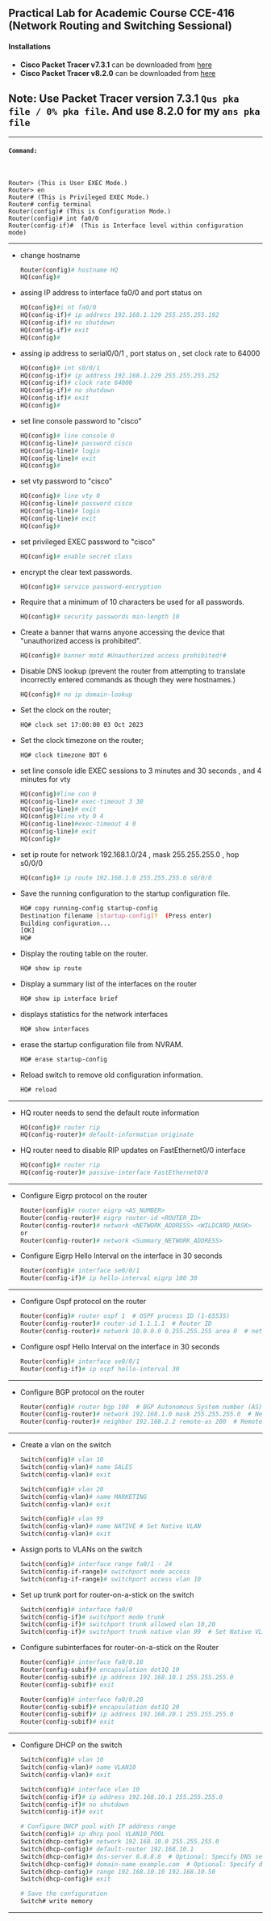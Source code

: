## Practical Lab for Academic Course CCE-416 (Network Routing and Switching Sessional)

#### Installations

* **Cisco Packet Tracer v7.3.1** can be downloaded from [here](https://drive.google.com/file/d/1LXq7vFTgzuyciKdXu7eNJ7aeOtxlyVZF/view?usp=drive_link)
* **Cisco Packet Tracer v8.2.0** can be downloaded from [here](https://drive.google.com/file/d/132jZYzdXUlHqpy4HtyAavAp6Ed-NmY8z/view?usp=drive_link)

## Note: Use Packet Tracer version 7.3.1 `Qus pka file / 0% pka file`. And use 8.2.0 for my `ans pka file`
<hr/>


#### `Command:`
<br/>


```
Router> (This is User EXEC Mode.)
Router> en
Router# (This is Privileged EXEC Mode.)
Router# config terminal
Router(config)# (This is Configuration Mode.)
Router(config)# int fa0/0
Router(config-if)#	(This is Interface level within configuration mode)
```
<hr/>

* change hostname
    ```bash
    Router(config)# hostname HQ
    HQ(config)#
    ```
* assing IP address to interface fa0/0 and port status on
    ```bash
    HQ(config)#i nt fa0/0
    HQ(config-if)# ip address 192.168.1.129 255.255.255.192
    HQ(config-if)# no shutdown
    HQ(config-if)# exit
    HQ(config)#
    ```

* assing ip address to serial0/0/1 , port status on , set clock rate to 64000
    ```bash
    HQ(config)# int s0/0/1
    HQ(config-if)# ip address 192.168.1.229 255.255.255.252
    HQ(config-if)# clock rate 64000
    HQ(config-if)# no shutdown 
    HQ(config-if)# exit
    HQ(config)#
    ```


* set line console password to "cisco"
    ```bash
    HQ(config)# line console 0
    HQ(config-line)# password cisco
    HQ(config-line)# login
    HQ(config-line)# exit
    HQ(config)#
    ```

* set vty password to "cisco"
    ```bash
    HQ(config)# line vty 0
    HQ(config-line)# password cisco
    HQ(config-line)# login
    HQ(config-line)# exit
    HQ(config)#
    ```

* set privileged EXEC password to "cisco"
    ```bash
    HQ(config)# enable secret class
    ```

* encrypt the clear text passwords.
    ```bash
    HQ(config)# service password-encryption
    ```

* Require that a minimum of 10 characters be used for all passwords.
    ```bash
    HQ(config)# security passwords min-length 10
    ```

* Create a banner that warns anyone accessing the device that "unauthorized access is prohibited".
    ```bash
    HQ(config)# banner motd #Unauthorized access prohibited!#
    ```

* Disable DNS lookup (prevent the router from attempting to translate incorrectly entered commands as though they were hostnames.)
    ```bash
    HQ(config)# no ip domain-lookup
    ```

* Set the clock on the router;
    ```bash
    HQ# clock set 17:00:00 03 Oct 2023
    ```

* Set the clock timezone on the router;
    ```bash
    HQ# clock timezone BDT 6
    ```

* set line console idle EXEC sessions to 3 minutes and 30 seconds , and 4 minutes for vty
    ```bash
    HQ(config)#line con 0
    HQ(config-line)# exec-timeout 3 30
    HQ(config-line)# exit
    HQ(config)#line vty 0 4
    HQ(config-line)#exec-timeout 4 0
    HQ(config-line)# exit
    HQ(config)#
    ```

* set ip route for network 192.168.1.0/24 , mask 255.255.255.0 , hop s0/0/0
    ```bash
    HQ(config)# ip route 192.168.1.0 255.255.255.0 s0/0/0
    ```

* Save the running configuration to the startup configuration file.
    ```bash
    HQ# copy running-config startup-config
    Destination filename [startup-config]?  (Press enter)
    Building configuration...
    [OK]
    HQ#
    ```

* Display the routing table on the router.
    ```bash
    HQ# show ip route
    ```

* Display a summary list of the interfaces on the router
    ```bash
    HQ# show ip interface brief
    ```

* displays statistics for the network interfaces
    ```bash
    HQ# show interfaces
    ```

* erase the startup configuration file from NVRAM.
    ```bash
    HQ# erase startup-config
    ```

* Reload switch to remove old configuration information.
    ```bash
    HQ# reload
    ```

<hr/>

* HQ router needs to send the default route information 
    ```bash
    HQ(config)# router rip
    HQ(config-router)# default-information originate 
    ```

* HQ router need to disable RIP updates on FastEthernet0/0 interface
    ```bash
    HQ(config)# router rip
    HQ(config-router)# passive-interface FastEthernet0/0
    ```

<hr/>

* Configure Eigrp protocol on the router
    ```bash
    Router(config)# router eigrp <AS_NUMBER> 
    Router(config-router)# eigrp router-id <ROUTER_ID>
    Router(config-router)# network <NETWORK_ADDRESS> <WILDCARD_MASK>
    or
    Router(config-router)# network <Summary_NETWORK_ADDRESS>
    ```

* Configure Eigrp Hello Interval on the interface in 30 seconds
    ```bash
    Router(config)# interface se0/0/1
    Router(config-if)# ip hello-interval eigrp 100 30
    ```

<hr/>

* Configure Ospf protocol on the router
    ```bash
    Router(config)# router ospf 1  # OSPF process ID (1-65535)
    Router(config-router)# router-id 1.1.1.1  # Router ID
    Router(config-router)# network 10.0.0.0 0.255.255.255 area 0  # network and WILDCARD_MASK and area
    ```

* Configure ospf Hello Interval on the interface in 30 seconds
    ```bash
    Router(config)# interface se0/0/1
    Router(config-if)# ip ospf hello-interval 30
    ```

<hr/>

* Configure BGP protocol on the router
    ```bash
    Router(config)# router bgp 100  # BGP Autonomous System number (AS)
    Router(config-router)# network 192.168.1.0 mask 255.255.255.0  # Network advertisement
    Router(config-router)# neighbor 192.168.2.2 remote-as 200  # Remote BGP neighbor IP and AS
    ```

<hr/>

* Create a vlan on the switch 
    ```bash
    Switch(config)# vlan 10
    Switch(config-vlan)# name SALES
    Switch(config-vlan)# exit

    Switch(config)# vlan 20
    Switch(config-vlan)# name MARKETING
    Switch(config-vlan)# exit

    Switch(config)# vlan 99
    Switch(config-vlan)# name NATIVE # Set Native VLAN
    Switch(config-vlan)# exit
    ```

* Assign ports to VLANs on the switch
    ```bash
    Switch(config)# interface range fa0/1 - 24
    Switch(config-if-range)# switchport mode access
    Switch(config-if-range)# switchport access vlan 10
    ```

* Set up trunk port for router-on-a-stick on the switch
    ```bash
    Switch(config)# interface fa0/0
    Switch(config-if)# switchport mode trunk
    Switch(config-if)# switchport trunk allowed vlan 10,20
    Switch(config-if)# switchport trunk native vlan 99  # Set Native VLAN
    ```

* Configure subinterfaces for router-on-a-stick on the Router
    ```bash
    Router(config)# interface fa0/0.10
    Router(config-subif)# encapsulation dot1Q 10
    Router(config-subif)# ip address 192.168.10.1 255.255.255.0
    Router(config-subif)# exit

    Router(config)# interface fa0/0.20
    Router(config-subif)# encapsulation dot1Q 20
    Router(config-subif)# ip address 192.168.20.1 255.255.255.0
    Router(config-subif)# exit
    ```

<hr/>

* Configure DHCP on the switch
    ```bash
    Switch(config)# vlan 10
    Switch(config-vlan)# name VLAN10
    Switch(config-vlan)# exit

    Switch(config)# interface vlan 10
    Switch(config-if)# ip address 192.168.10.1 255.255.255.0
    Switch(config-if)# no shutdown
    Switch(config-if)# exit

    # Configure DHCP pool with IP address range
    Switch(config)# ip dhcp pool VLAN10_POOL
    Switch(dhcp-config)# network 192.168.10.0 255.255.255.0
    Switch(dhcp-config)# default-router 192.168.10.1
    Switch(dhcp-config)# dns-server 8.8.8.8  # Optional: Specify DNS server
    Switch(dhcp-config)# domain-name example.com  # Optional: Specify domain name
    Switch(dhcp-config)# range 192.168.10.10 192.168.10.50
    Switch(dhcp-config)# exit

    # Save the configuration
    Switch# write memory
    ```

<hr/>